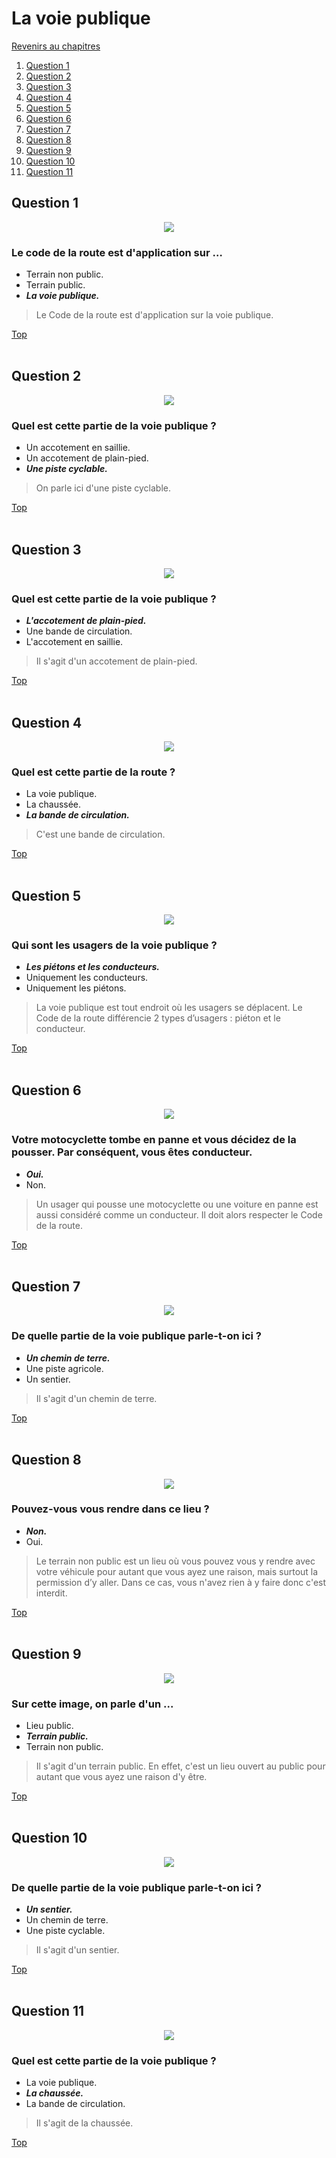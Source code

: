 # La voie publique

[Revenirs au chapitres](../../README.md)

1. [Question 1](#question-1)
2. [Question 2](#question-2)
3. [Question 3](#question-3)
4. [Question 4](#question-4)
5. [Question 5](#question-5)
6. [Question 6](#question-6)
7. [Question 7](#question-7)
8. [Question 8](#question-8)
9. [Question 9](#question-9)
10. [Question 10](#question-10)
11. [Question 11](#question-11)

## Question 1

<center><img src="https://storage.googleapis.com/le-permis-belge-cdn/questionnaires/debe356f-13a9-4725-94e9-de3921962a3b/afb566f7-146e-45d2-8a1d-3e7db0d1391f/question.jpg" style="margin: auto auto; max-height: 400px;"></center>

### Le code de la route est d'application sur …

- Terrain non public.
- Terrain public.
- ***La voie publique.***

> Le Code de la route est d'application sur la voie publique.

[Top](01%20-%20La%20voie%20publique.md)<br /><br />

## Question 2

<center><img src="https://storage.googleapis.com/le-permis-belge-cdn/questionnaires/debe356f-13a9-4725-94e9-de3921962a3b/68b6d852-5c55-40e9-af9d-45681cb95f4a/question.jpg" style="margin: auto auto; max-height: 400px;"></center>

### Quel est cette partie de la voie publique ?

- Un accotement en saillie.
- Un accotement de plain-pied.
- ***Une piste cyclable.***

> On parle ici d'une piste cyclable.

[Top](01%20-%20La%20voie%20publique.md)<br /><br />

## Question 3

<center><img src="https://storage.googleapis.com/le-permis-belge-cdn/questionnaires/debe356f-13a9-4725-94e9-de3921962a3b/11416473-0f2e-4d31-b202-80fe56ce4891/question.jpg" style="margin: auto auto; max-height: 400px;"></center>

### Quel est cette partie de la voie publique ?

- ***L'accotement de plain-pied.***
- Une bande de circulation.
- L'accotement en saillie.

> Il s'agit d'un accotement de plain-pied.

[Top](01%20-%20La%20voie%20publique.md)<br /><br />

## Question 4

<center><img src="https://storage.googleapis.com/le-permis-belge-cdn/questionnaires/debe356f-13a9-4725-94e9-de3921962a3b/effb870e-9782-43cb-9124-3415fa6847ad/question.jpg" style="margin: auto auto; max-height: 400px;"></center>

### Quel est cette partie de la route ?

- La voie publique.
- La chaussée.
- ***La bande de circulation.***

> C'est une bande de circulation.

[Top](01%20-%20La%20voie%20publique.md)<br /><br />

## Question 5

<center><img src="https://storage.googleapis.com/le-permis-belge-cdn/questionnaires/debe356f-13a9-4725-94e9-de3921962a3b/84939b21-fff0-4f2a-afaa-0649241029f5/question.jpg" style="margin: auto auto; max-height: 400px;"></center>

### Qui sont les usagers de la voie publique ?

- ***Les piétons et les conducteurs.***
- Uniquement les conducteurs.
- Uniquement les piétons.

> La voie publique est tout endroit où les usagers se déplacent. Le Code de la route différencie 2 types d’usagers : piéton et le conducteur.

[Top](01%20-%20La%20voie%20publique.md)<br /><br />

## Question 6

<center><img src="https://storage.googleapis.com/le-permis-belge-cdn/questionnaires/debe356f-13a9-4725-94e9-de3921962a3b/8a36765f-b8d3-4424-9022-ab3f1735dbac/question.jpg" style="margin: auto auto; max-height: 400px;"></center>

### Votre motocyclette tombe en panne et vous décidez de la pousser. Par conséquent, vous êtes conducteur.

- ***Oui.***
- Non.

> Un usager qui pousse une motocyclette ou une voiture en panne est aussi considéré comme un conducteur. Il doit alors respecter le Code de la route.

[Top](01%20-%20La%20voie%20publique.md)<br /><br />

## Question 7

<center><img src="https://storage.googleapis.com/le-permis-belge-cdn/questionnaires/debe356f-13a9-4725-94e9-de3921962a3b/5f409296-b7ba-4491-b9d5-36b8016f809c/question.jpg" style="margin: auto auto; max-height: 400px;"></center>

### De quelle partie de la voie publique parle-t-on ici ?

- ***Un chemin de terre.***
- Une piste agricole.
- Un sentier.

> Il s'agit d'un chemin de terre.

[Top](01%20-%20La%20voie%20publique.md)<br /><br />

## Question 8

<center><img src="https://storage.googleapis.com/le-permis-belge-cdn/questionnaires/debe356f-13a9-4725-94e9-de3921962a3b/95bb2767-a9bc-4319-a89f-9120b79c9235/question.jpg" style="margin: auto auto; max-height: 400px;"></center>

### Pouvez-vous vous rendre dans ce lieu ?

- ***Non.***
- Oui.

> Le terrain non public est un lieu où vous pouvez vous y rendre avec votre véhicule pour autant que vous ayez une raison, mais surtout la permission d’y aller. Dans ce cas, vous n'avez rien à y faire donc c'est interdit.

[Top](01%20-%20La%20voie%20publique.md)<br /><br />

## Question 9

<center><img src="https://storage.googleapis.com/le-permis-belge-cdn/questionnaires/debe356f-13a9-4725-94e9-de3921962a3b/2c9deedf-55f2-4f8a-858b-af335d0ecaa8/question.jpg" style="margin: auto auto; max-height: 400px;"></center>

### Sur cette image, on parle d'un ...

- Lieu public.
- ***Terrain public.***
- Terrain non public.

> Il s'agit d'un terrain public. En effet, c'est un lieu ouvert au public pour autant que vous ayez une raison d'y être.

[Top](01%20-%20La%20voie%20publique.md)<br /><br />

## Question 10

<center><img src="https://storage.googleapis.com/le-permis-belge-cdn/questionnaires/debe356f-13a9-4725-94e9-de3921962a3b/7086e5f9-62a5-46e3-9518-2a75e4d59360/question.jpg" style="margin: auto auto; max-height: 400px;"></center>

### De quelle partie de la voie publique parle-t-on ici ?

- ***Un sentier.***
- Un chemin de terre.
- Une piste cyclable.

> Il s'agit d'un sentier.

[Top](01%20-%20La%20voie%20publique.md)<br /><br />

## Question 11

<center><img src="https://storage.googleapis.com/le-permis-belge-cdn/questionnaires/debe356f-13a9-4725-94e9-de3921962a3b/bc7dc0d3-37e1-4636-8cfe-9615f14b9a91/question.jpg" style="margin: auto auto; max-height: 400px;"></center>

### Quel est cette partie de la voie publique ?

- La voie publique.
- ***La chaussée.***
- La bande de circulation.

> Il s'agit de la chaussée.

[Top](01%20-%20La%20voie%20publique.md)<br /><br />